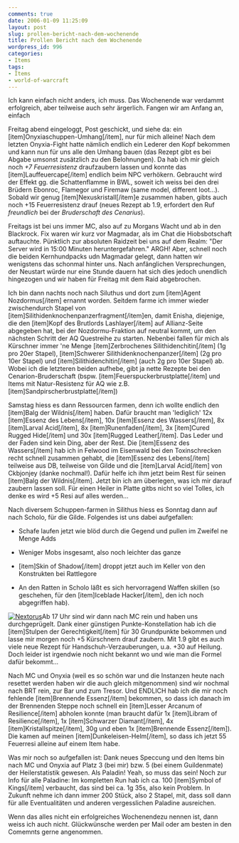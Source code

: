```yaml
---
comments: true
date: 2006-01-09 11:25:09
layout: post
slug: prollen-bericht-nach-dem-wochenende
title: Prollen Bericht nach dem Wochenende
wordpress_id: 996
categories:
- Items
tags:
- Items
- world-of-warcraft
---
```


Ich kann einfach nicht anders, ich muss. Das Wochenende war verdammt erfolgreich, aber teilweise auch sehr ärgerlich. Fangen wir am Anfang an, einfach 

Freitag abend eingeloggt, Post geschickt, und siehe da: ein [item]Onyxiaschuppen-Umhang[/item], nur für mich alleine! Nach dem letzten Onyxia-Fight hatte nämlich endlich ein Lederer den Kopf bekommen und kann nun für uns alle den Umhang bauen (das Rezept gibt es bei Abgabe umsonst zusätzlich zu den Belohnungen). Da hab ich mir gleich noch _+7 Feuerresistenz_ draufzaubern lassen und konnte das [item]Lauffeuercape[/item] endlich beim NPC verhökern. Gebraucht wird der Effekt gg. die Schattenflamme in BWL, soweit ich weiss bei den drei Brüdern Ebonroc, Flamegor und Firemaw (same model, different loot...). Sobald wir genug [item]Nexuskristall[/item]e zusammen haben, gibts auch noch +15 Feuerresistenz drauf (neues Rezept ab 1.9, erfordert den Ruf _freundlich_ bei der _Bruderschaft des Cenarius_).

Freitags ist bei uns immer MC, also auf zu Morgans Wacht und ab in den Blackrock. Fix waren wir kurz vor Magmadar, als im Chat die Hiobsbotschaft auftauchte. Pünktlich zur absoluten Raidzeit bei uns auf dem Realm: "Der Server wird in 15:00 Minuten heruntergefahren." ARGH! Aber, schnell noch die beiden Kernhundpacks udn Magmadar gelegt, dann hatten wir wenigstens das schonmal hinter uns. Nach anfänglichen Versprechungen, der Neustart würde nur eine Stunde dauern hat sich dies jedoch unendlich hingezogen und wir haben für Freitag mit dem Raid abgebrochen.

Ich bin dann nachts noch nach Siluthus und dort zum [item]Agent Nozdormus[/item] ernannt worden. Seitdem farme ich immer wieder zwischendurch Stapel von [item]Silithidenknochenpanzerfragment[/item]en, damit Enisha, diejenige, die den [item]Kopf des Brutlords Lashlayer[/item] auf Allianz-Seite abgegeben hat, bei der Nozdormu-Fraktion auf neutral kommt, um den nächsten Schritt der AQ Questreihe zu starten. Nebenbei fallen für mich als Kürschner immer 'ne Menge [item]Zerbrochenes Silithidenchitin[/item] (1g pro 20er Stapel), [item]Schwerer Silithidenknochenpanzer[/item] (2g pro 10er Stapel) und [item]Silithidenchitin[/item] (auch 2g pro 10er Stapel) ab. Wobei ich die letzteren beiden aufhebe, gibt ja nette Rezepte bei den Cenarion-Bruderschaft (bspw. [item]Feuerspuckerbrustplatte[/item] und Items mit Natur-Resistenz für AQ wie z.B. [item]Sandpirscherbrustplatte[/item])

Samstag hiess es dann Ressourcen farmen, denn ich wollte endlich den [item]Balg der Wildnis[/item] haben. Dafür braucht man 'lediglich' 12x [item]Essenz des Lebens[/item], 10x [item]Essenz des Wassers[/item], 8x [item]Larval Acid[/item], 8x [item]Runenfaden[/item], 3x [item]Cured Rugged Hide[/item] und 30x [item]Rugged Leather[/item]. Das Leder und der Faden sind kein Ding, aber der Rest. Die [item]Essenz des Wassers[/item] hab ich in Felwood im Eisenwald bei den Toxinschrecken recht schnell zusammen gehabt, die [item]Essenz des Lebens[/item] teilweise aus DB, teilweise von Gilde und die [item]Larval Acid[/item] von Ckbjonjey (danke nochmal!). Dafür helfe ich ihm jetzt beim Rest für seinen [item]Balg der Wildnis[/item]. Jetzt bin ich am überlegen, was ich mir darauf zaubern lassen soll. Für einen Heiler in Platte gitbs nicht so viel Tolles, ich denke es wird +5 Resi auf alles werden...

Nach diversem Schuppen-farmen in Silithus hiess es Sonntag dann auf nach Scholo, für die Gilde. Folgendes ist uns dabei aufgefallen:


  * Schafe laufen jetzt wie blöd durch die Gegend und pullen im Zweifel ne Menge Adds


  * Weniger Mobs insgesamt, also noch leichter das ganze


  * [item]Skin of Shadow[/item] droppt jetzt auch im Keller von den Konstrukten bei Rattlegore


  * An den Ratten in Scholo läßt es sich hervorragend Waffen skillen (so geschehen, für den [item]Iceblade Hacker[/item], den ich noch abgegriffen hab).


[![Nextorus](http://static.flickr.com/41/84291684_95613d88e5_o.jpg)](http://www.flickr.com/photos/walsweer/84291684/)Ab 17 Uhr sind wir dann nach MC rein und haben uns durchgeprügelt. Dank einer günstigen Punkte-Konstellation hab ich die [item]Stulpen der Gerechtigkeit[/item] für 30 Grundpunkte bekommen und lasse mir morgen noch +5 Kürschnern drauf zaubern. Mit 1.9 gibt es auch viele neue Rezept für Handschuh-Verzauberungen, u.a. +30 auf Heilung. Doch leider ist irgendwie noch nicht bekannt wo und wie man die Formel dafür bekommt...

Nach MC und Onyxia (weil es so schön war und die Instanzen heute nach resettet werden haben wir die auch gleich mitgenommen) sind wir nochmal nach BRT rein, zur Bar und zum Tresor. Und ENDLICH hab ich die mir noch fehlende [item]Brennende Essenz[/item] bekommen, so dass ich danach im der Brennenden Steppe noch schnell ein [item]Lesser Arcanum of Resilience[/item] abholen konnte (man braucht dafür 1x [item]Libram of Resilience[/item], 1x [item]Schwarzer Diamant[/item], 4x [item]Kristallspitze[/item], 30g und eben 1x [item]Brennende Essenz[/item]). Die kamen auf meinen [item]Dunkeleisen-Helm[/item], so dass ich jetzt 55 Feuerresi alleine auf einem Item habe.

Was mir noch so aufgefallen ist: Dank neues Speccung und den Items bin nach MC und Onyxia auf Platz 3 (bei mir) bzw. 5 (bei einem Guildenmate) der Heilerstatistik gewesen. Als Paladin! Yeah, so muss das sein! Noch zur Info für alle Paladine: Im kompletten Run hab ich ca. 100 [item]Symbol of Kings[/item] verbaucht, das sind bei ca. 1g 35s, also kein Problem. In Zukunft nehme ich dann immer 200 Stück, also 2 Stapel, mit, dass soll dann für alle Eventualitäten und anderen vergesslichen Paladine ausreichen.

Wenn das alles nicht ein erfolgreiches Wochenendezu nennen ist, dann weiss ich auch nicht. Glückwünsche werden per Mail oder am besten in den Comemnts gerne angenommen.  


